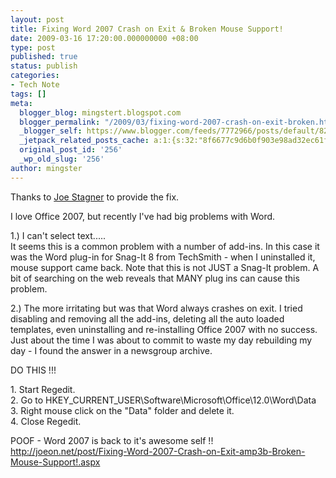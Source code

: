 ```yaml
---
layout: post
title: Fixing Word 2007 Crash on Exit & Broken Mouse Support!
date: 2009-03-16 17:20:00.000000000 +08:00
type: post
published: true
status: publish
categories:
- Tech Note
tags: []
meta:
  blogger_blog: mingstert.blogspot.com
  blogger_permalink: "/2009/03/fixing-word-2007-crash-on-exit-broken.html"
  _blogger_self: https://www.blogger.com/feeds/7772966/posts/default/8243923432375617576
  _jetpack_related_posts_cache: a:1:{s:32:"8f6677c9d6b0f903e98ad32ec61f8deb";a:2:{s:7:"expires";i:1440482870;s:7:"payload";a:3:{i:0;a:1:{s:2:"id";i:167;}i:1;a:1:{s:2:"id";i:103;}i:2;a:1:{s:2:"id";i:160;}}}}
  original_post_id: '256'
  _wp_old_slug: '256'
author: mingster
---
```

<p>Thanks to <a href="http://joeon.net/post/Fixing-Word-2007-Crash-on-Exit-amp3b-Broken-Mouse-Support!.aspx" target="_blank">Joe Stagner</a> to provide the fix.</p>
<p>I love Office 2007, but recently I've had big problems with Word.</p>
<p>1.) I can't select text.....<br />It seems this is a common problem with a number of add-ins. In this case it was the Word plug-in for Snag-It 8 from TechSmith - when I uninstalled it, mouse support came back. Note that this is not JUST a Snag-It problem. A bit of searching on the web reveals that MANY plug ins can cause this problem.</p>
<p>2.) The more irritating but was that Word always crashes on exit. I tried disabling and removing all the add-ins, deleting all the auto loaded templates, even uninstalling and re-installing Office 2007 with no success. Just about the time I was about to commit to waste my day rebuilding my day - I found the answer in a newsgroup archive.</p>
<p>DO THIS !!!</p>
<p>1. Start Regedit.<br />2. Go to HKEY_CURRENT_USER\Software\Microsoft\Office\12.0\Word\Data<br />3. Right mouse click on the "Data" folder and delete it.<br />4. Close Regedit.</p>
<p>POOF - Word 2007 is back to it's awesome self !!<br /><a href="http://joeon.net/post/Fixing-Word-2007-Crash-on-Exit-amp3b-Broken-Mouse-Support!.aspx" target="_blank">http://joeon.net/post/Fixing-Word-2007-Crash-on-Exit-amp3b-Broken-Mouse-Support!.aspx</a></p>
